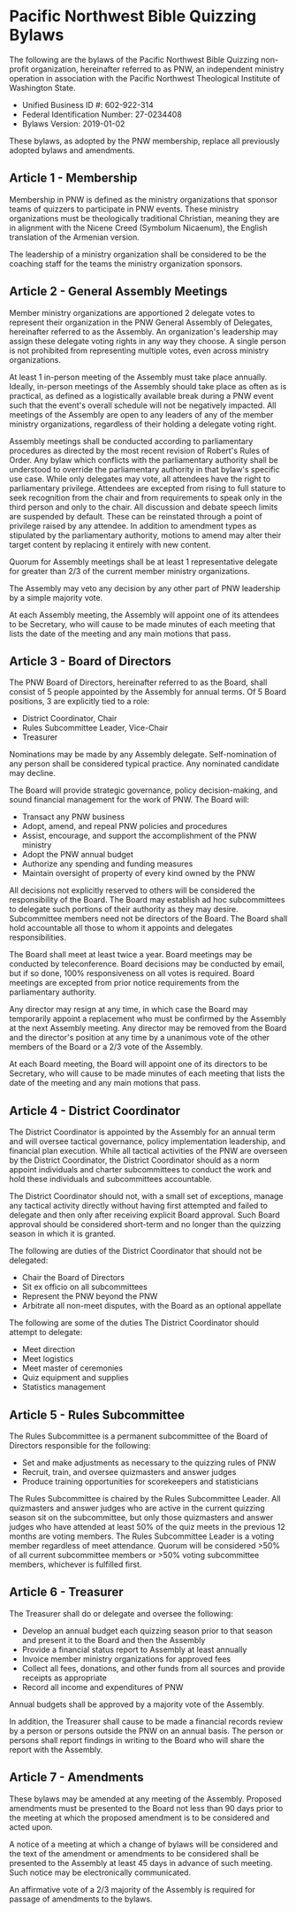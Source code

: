 # Pacific Northwest Bible Quizzing Bylaws

The following are the bylaws of the Pacific Northwest Bible Quizzing non-profit organization, hereinafter referred to as PNW, an independent ministry operation in association with the Pacific Northwest Theological Institute of Washington State.

- Unified Business ID #: 602-922-314
- Federal Identification Number: 27-0234408
- Bylaws Version: 2019-01-02

These bylaws, as adopted by the PNW membership, replace all previously adopted bylaws and amendments.

## Article 1 - Membership

Membership in PNW is defined as the ministry organizations that sponsor teams of quizzers to participate in PNW events. These ministry organizations must be theologically traditional Christian, meaning they are in alignment with the Nicene Creed (Symbolum Nicaenum), the English translation of the Armenian version.

The leadership of a ministry organization shall be considered to be the coaching staff for the teams the ministry organization sponsors.

## Article 2 - General Assembly Meetings

Member ministry organizations are apportioned 2 delegate votes to represent their organization in the PNW General Assembly of Delegates, hereinafter referred to as the Assembly. An organization's leadership may assign these delegate voting rights in any way they choose. A single person is not prohibited from representing multiple votes, even across ministry organizations.

At least 1 in-person meeting of the Assembly must take place annually. Ideally, in-person meetings of the Assembly should take place as often as is practical, as defined as a logistically available break during a PNW event such that the event's overall schedule will not be negatively impacted. All meetings of the Assembly are open to any leaders of any of the member ministry organizations, regardless of their holding a delegate voting right.

Assembly meetings shall be conducted according to parliamentary procedures as directed by the most recent revision of Robert's Rules of Order. Any bylaw which conflicts with the parliamentary authority shall be understood to override the parliamentary authority in that bylaw's specific use case. While only delegates may vote, all attendees have the right to parliamentary privilege. Attendees are excepted from rising to full stature to seek recognition from the chair and from requirements to speak only in the third person and only to the chair. All discussion and debate speech limits are suspended by default. These can be reinstated through a point of privilege raised by any attendee. In addition to amendment types as stipulated by the parliamentary authority, motions to amend may alter their target content by replacing it entirely with new content.

Quorum for Assembly meetings shall be at least 1 representative delegate for greater than 2/3 of the current member ministry organizations.

The Assembly may veto any decision by any other part of PNW leadership by a simple majority vote.

At each Assembly meeting, the Assembly will appoint one of its attendees to be Secretary, who will cause to be made minutes of each meeting that lists the date of the meeting and any main motions that pass.

## Article 3 - Board of Directors

The PNW Board of Directors, hereinafter referred to as the Board, shall consist of 5 people appointed by the Assembly for annual terms.  Of 5 Board positions, 3 are explicitly tied to a role:

- District Coordinator, Chair
- Rules Subcommittee Leader, Vice-Chair
- Treasurer

Nominations may be made by any Assembly delegate. Self-nomination of any person shall be considered typical practice. Any nominated candidate may decline.

The Board will provide strategic governance, policy decision-making, and sound financial management for the work of PNW. The Board will:

- Transact any PNW business
- Adopt, amend, and repeal PNW policies and procedures
- Assist, encourage, and support the accomplishment of the PNW ministry
- Adopt the PNW annual budget
- Authorize any spending and funding measures
- Maintain oversight of property of every kind owned by the PNW

All decisions not explicitly reserved to others will be considered the responsibility of the Board. The Board may establish ad hoc subcommittees to delegate such portions of their authority as they may desire. Subcommittee members need not be directors of the Board. The Board shall hold accountable all those to whom it appoints and delegates responsibilities.

The Board shall meet at least twice a year. Board meetings may be conducted by teleconference. Board decisions may be conducted by email, but if so done, 100% responsiveness on all votes is required. Board meetings are excepted from prior notice requirements from the parliamentary authority.

Any director may resign at any time, in which case the Board may temporarily appoint a replacement who must be confirmed by the Assembly at the next Assembly meeting. Any director may be removed from the Board and the director's position at any time by a unanimous vote of the other members of the Board or a 2/3 vote of the Assembly.

At each Board meeting, the Board will appoint one of its directors to be Secretary, who will cause to be made minutes of each meeting that lists the date of the meeting and any main motions that pass.

## Article 4 - District Coordinator

The District Coordinator is appointed by the Assembly for an annual term and will oversee tactical governance, policy implementation leadership, and financial plan execution. While all tactical activities of the PNW are overseen by the District Coordinator, the District Coordinator should as a norm appoint individuals and charter subcommittees to conduct the work and hold these individuals and subcommittees accountable.

The District Coordinator should not, with a small set of exceptions, manage any tactical activity directly without having first attempted and failed to delegate and then only after receiving explicit Board approval. Such Board approval should be considered short-term and no longer than the quizzing season in which it is granted.

The following are duties of the District Coordinator that should not be delegated:

- Chair the Board of Directors
- Sit ex officio on all subcommittees
- Represent the PNW beyond the PNW
- Arbitrate all non-meet disputes, with the Board as an optional appellate

The following are some of the duties The District Coordinator should attempt to delegate:

- Meet direction
- Meet logistics
- Meet master of ceremonies
- Quiz equipment and supplies
- Statistics management

## Article 5 - Rules Subcommittee

The Rules Subcommittee is a permanent subcommittee of the Board of Directors responsible for the following:

- Set and make adjustments as necessary to the quizzing rules of PNW
- Recruit, train, and oversee quizmasters and answer judges
- Produce training opportunities for scorekeepers and statisticians

The Rules Subcommittee is chaired by the Rules Subcommittee Leader. All quizmasters and answer judges who are active in the current quizzing season sit on the subcommittee, but only those quizmasters and answer judges who have attended at least 50% of the quiz meets in the previous 12 months are voting members. The Rules Subcommittee Leader is a voting member regardless of meet attendance. Quorum will be considered >50% of all current subcommittee members or >50% voting subcommittee members, whichever is fulfilled first.

## Article 6 - Treasurer

The Treasurer shall do or delegate and oversee the following:

- Develop an annual budget each quizzing season prior to that season and present it to the Board and then the Assembly
- Provide a financial status report to Assembly at least annually
- Invoice member ministry organizations for approved fees
- Collect all fees, donations, and other funds from all sources and provide receipts as appropriate
- Record all income and expenditures of PNW

Annual budgets shall be approved by a majority vote of the Assembly.

In addition, the Treasurer shall cause to be made a financial records review by a person or persons outside the PNW on an annual basis. The person or persons shall report findings in writing to the Board who will share the report with the Assembly.

## Article 7 - Amendments

These bylaws may be amended at any meeting of the Assembly. Proposed amendments must be presented to the Board not less than 90 days prior to the meeting at which the proposed amendment is to be considered and acted upon.

A notice of a meeting at which a change of bylaws will be considered and the text of the amendment or amendments to be considered shall be presented to the Assembly at least 45 days in advance of such meeting. Such notice may be electronically communicated.

An affirmative vote of a 2/3 majority of the Assembly is required for passage of amendments to the bylaws.
